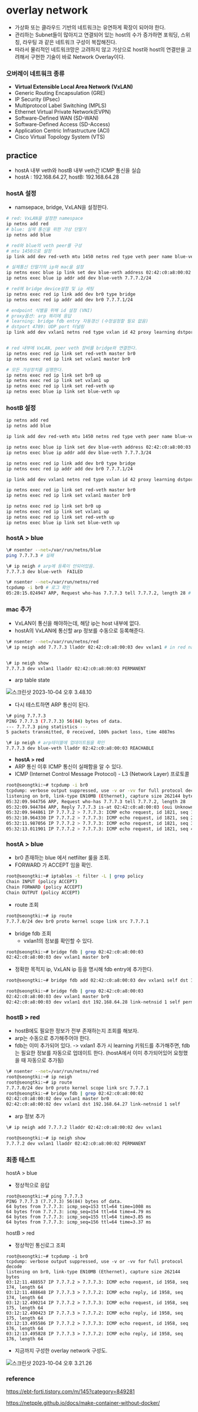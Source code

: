 # overlay network

- 가상화 또는 클라우드 기반의 네트워크는 유연하게 확장이 되어야 한다. 
- 관리하는 Subnet들이 많아지고 연결되어 있는 host의 수가 증가하면 포워딩, 스위칭, 라우팅 과 같은 네트워크 구성이 복잡해진다.
- 따라서 물리적인 네트워크망은 고려하지 않고 가상으로 host와 host의 연결만을 고려해서 구현한 기술이 바로 Network Overlay이다.



### 오버레이 네트워크 종류

- **Virtual Extensible Local Area Network (VxLAN)**
- Generic Routing Encapsulation (GRE)
- IP Security (IPsec)
- Multiprotocol Label Switching (MPLS)
- Ethernet Virtual Private Network(EVPN)
- Software-Defined WAN (SD-WAN)
- Software-Defined Access (SD-Access)
- Application Centric Infrastructure (ACI)
- Cisco Virtual Topology System (VTS)





## practice

- hostA 내부 veth와 hostB 내부 veth간 ICMP 통신을 실습
- hostA : 192.168.64.27, hostB: 192.168.64.28



### hostA 설정

- namsepace, bridge, VxLAN을 설정한다.

~~~sh
# red: VxLAN을 설정한 namespace
ip netns add red
# blue: 실제 통신을 위한 가상 단말기
ip netns add blue

# red와 blue의 veth peer를 구성
# mtu 1450으로 설정
ip link add dev red-veth mtu 1450 netns red type veth peer name blue-veth mtu 1450 netns blue

# 실제통신 단말기의 ip와 mac을 설정
ip netns exec blue ip link set dev blue-veth address 02:42:c0:a8:00:02
ip netns exec blue ip addr add dev blue-veth 7.7.7.2/24

# red에 bridge device설정 및 ip 세팅
ip netns exec red ip link add dev br0 type bridge
ip netns exec red ip addr add dev br0 7.7.7.1/24

# endpoint 식별을 위해 id 설정 (VNI)
# proxy옵션: arp 쿼리에 응답
# learning: bridge fdb entry 자동갱신 (수정설정할 필요 없음)
# dstport 4789: UDP port 터널링
ip link add dev vxlan1 netns red type vxlan id 42 proxy learning dstport 4789


# red 내부에 VxLAN, peer veth 장비를 bridge와 연결한다.
ip netns exec red ip link set red-veth master br0
ip netns exec red ip link set vxlan1 master br0

# 모든 가상장치를 실행한다.
ip netns exec red ip link set br0 up
ip netns exec red ip link set vxlan1 up
ip netns exec red ip link set red-veth up
ip netns exec blue ip link set blue-veth up
~~~



### hostB 설정

~~~sh
ip netns add red
ip netns add blue

ip link add dev red-veth mtu 1450 netns red type veth peer name blue-veth mtu 1450 netns blue

ip netns exec blue ip link set dev blue-veth address 02:42:c0:a8:00:03
ip netns exec blue ip addr add dev blue-veth 7.7.7.3/24

ip netns exec red ip link add dev br0 type bridge
ip netns exec red ip addr add dev br0 7.7.7.1/24

ip link add dev vxlan1 netns red type vxlan id 42 proxy learning dstport 4789

ip netns exec red ip link set red-veth master br0
ip netns exec red ip link set vxlan1 master br0

ip netns exec red ip link set br0 up
ip netns exec red ip link set vxlan1 up
ip netns exec red ip link set red-veth up
ip netns exec blue ip link set blue-veth up
~~~



### hostA > blue

~~~sh
\# nsenter --net=/var/run/netns/blue
ping 7.7.7.3 # 실패

\# ip neigh # arp에 등록이 안되어있음.
7.7.7.3 dev blue-veth  FAILED
~~~

~~~sh
\# nsenter --net=/var/run/netns/red
tcpdump -i br0 # 로그 확인
05:28:15.024947 ARP, Request who-has 7.7.7.3 tell 7.7.7.2, length 28 # arp 요청만 한다.
~~~





### mac 추가

- VxLAN이 통신을 해야하는데, 해당 ip는 host 내부에 없다.
- hostA의 VxLAN에 통신할 arp 정보를 수동으로 등록해준다.

~~~sh
\# nsenter --net=/var/run/netns/red
\# ip neigh add 7.7.7.3 lladdr 02:42:c0:a8:00:03 dev vxlan1 # in red namespace


\# ip neigh show
7.7.7.3 dev vxlan1 lladdr 02:42:c0:a8:00:03 PERMANENT
~~~

- arp table state

![스크린샷 2023-10-04 오후 3.48.10](../img/overlay-network-01.png)

- 다시 테스트하면 ARP 통신이 된다.

~~~sh
\# ping 7.7.7.3
PING 7.7.7.3 (7.7.7.3) 56(84) bytes of data.
--- 7.7.7.3 ping statistics ---
5 packets transmitted, 0 received, 100% packet loss, time 4087ms
~~~

~~~sh
\# ip neigh # arp테이블에 업데이트됨을 확인
7.7.7.3 dev blue-veth lladdr 02:42:c0:a8:00:03 REACHABLE
~~~

- **hostA > red**
- ARP 통신 이후 ICMP 통신이 실패함을 알 수 있다.
- ICMP (Internet Control Message Protocol) - L3 (Network Layer) 프로토콜

~~~sh
root@seongtki:~# tcpdump -i br0
tcpdump: verbose output suppressed, use -v or -vv for full protocol decode
listening on br0, link-type EN10MB (Ethernet), capture size 262144 bytes
05:32:09.944756 ARP, Request who-has 7.7.7.3 tell 7.7.7.2, length 28
05:32:09.944784 ARP, Reply 7.7.7.3 is-at 02:42:c0:a8:00:03 (oui Unknown), length 28
05:32:09.944861 IP 7.7.7.2 > 7.7.7.3: ICMP echo request, id 1821, seq 1, length 64
05:32:10.964330 IP 7.7.7.2 > 7.7.7.3: ICMP echo request, id 1821, seq 2, length 64
05:32:11.987056 IP 7.7.7.2 > 7.7.7.3: ICMP echo request, id 1821, seq 3, length 64
05:32:13.011901 IP 7.7.7.2 > 7.7.7.3: ICMP echo request, id 1821, seq 4, length 64
~~~





### hostA > blue

- br0 존재하는 blue 에서 netfilter 룰을 조회.
- FORWARD 가 ACCEPT 임을 확인.

~~~sh
root@seongtki:~# iptables -t filter -L | grep policy
Chain INPUT (policy ACCEPT)
Chain FORWARD (policy ACCEPT)
Chain OUTPUT (policy ACCEPT)
~~~

- route 조회

~~~sh
root@seongtki:~# ip route
7.7.7.0/24 dev br0 proto kernel scope link src 7.7.7.1
~~~

- bridge fdb 조회
  - vxlan1의 정보를 확인할 수 있다.

~~~sh
root@seongtki:~# bridge fdb | grep 02:42:c0:a8:00:03
02:42:c0:a8:00:03 dev vxlan1 master br0
~~~

- 정확한 목적지 ip, VxLAN ip 등을 명시해 fdb entry에 추가한다.

~~~sh
root@seongtki:~# bridge fdb add 02:42:c0:a8:00:03 dev vxlan1 self dst 192.168.64.28 vni 42 port 4789

root@seongtki:~# bridge fdb | grep 02:42:c0:a8:00:03
02:42:c0:a8:00:03 dev vxlan1 master br0
02:42:c0:a8:00:03 dev vxlan1 dst 192.168.64.28 link-netnsid 1 self permanent
~~~





### hostB > red

- hostB에도 필요한 정보가 전부 존재하는지 조회를 해보자.
- arp는 수동으로 추가해주어야 한다.
- fdb는 이미 추가되어 있다. -> vxlan1 추가 시 learning 키워드를 추가해주면, fdb는 필요한 정보를 자동으로 업데이트 한다.
  (hostA에서 이미 추가되어있어 요청했을 때 자동으로 추가됨)

~~~sh
\# nsenter --net=/var/run/netns/red
root@seongtki:~# ip neigh
root@seongtki:~# ip route
7.7.7.0/24 dev br0 proto kernel scope link src 7.7.7.1
root@seongtki:~# bridge fdb | grep 02:42:c0:a8:00:02
02:42:c0:a8:00:02 dev vxlan1 master br0
02:42:c0:a8:00:02 dev vxlan1 dst 192.168.64.27 link-netnsid 1 self
~~~

- arp 정보 추가

~~~sh
\# ip neigh add 7.7.7.2 lladdr 02:42:c0:a8:00:02 dev vxlan1

root@seongtki:~# ip neigh show
7.7.7.2 dev vxlan1 lladdr 02:42:c0:a8:00:02 PERMANENT
~~~



### 최종 테스트

hostA > blue

- 정상적으로 응답


~~~
root@seongtki:~# ping 7.7.7.3
PING 7.7.7.3 (7.7.7.3) 56(84) bytes of data.
64 bytes from 7.7.7.3: icmp_seq=153 ttl=64 time=1008 ms
64 bytes from 7.7.7.3: icmp_seq=154 ttl=64 time=4.79 ms
64 bytes from 7.7.7.3: icmp_seq=155 ttl=64 time=3.85 ms
64 bytes from 7.7.7.3: icmp_seq=156 ttl=64 time=3.37 ms
~~~

hostB > red

- 정상적인 통신로그 조회

~~~
root@seongtki:~# tcpdump -i br0
tcpdump: verbose output suppressed, use -v or -vv for full protocol decode
listening on br0, link-type EN10MB (Ethernet), capture size 262144 bytes
03:12:11.488557 IP 7.7.7.2 > 7.7.7.3: ICMP echo request, id 1958, seq 174, length 64
03:12:11.488648 IP 7.7.7.3 > 7.7.7.2: ICMP echo reply, id 1958, seq 174, length 64
03:12:12.490214 IP 7.7.7.2 > 7.7.7.3: ICMP echo request, id 1958, seq 175, length 64
03:12:12.490423 IP 7.7.7.3 > 7.7.7.2: ICMP echo reply, id 1958, seq 175, length 64
03:12:13.495586 IP 7.7.7.2 > 7.7.7.3: ICMP echo request, id 1958, seq 176, length 64
03:12:13.495828 IP 7.7.7.3 > 7.7.7.2: ICMP echo reply, id 1958, seq 176, length 64
~~~



- 지금까지 구성한 overlay network 구성도.

![스크린샷 2023-10-04 오후 3.21.26](../img/overlay-network-02.png)









### reference

https://ebt-forti.tistory.com/m/145?category=849281

https://netpple.github.io/docs/make-container-without-docker/

